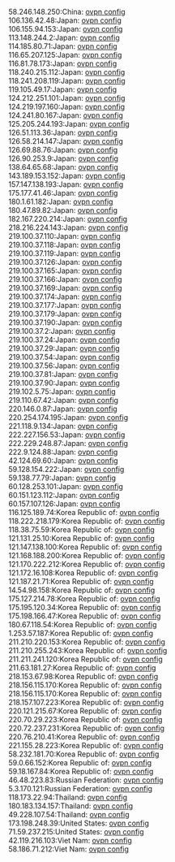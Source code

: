 58.246.148.250:China: [ovpn config](vpn/58_246_148_250.ovpn)  
106.136.42.48:Japan: [ovpn config](vpn/106_136_42_48.ovpn)  
106.155.94.153:Japan: [ovpn config](vpn/106_155_94_153.ovpn)  
113.148.244.2:Japan: [ovpn config](vpn/113_148_244_2.ovpn)  
114.185.80.71:Japan: [ovpn config](vpn/114_185_80_71.ovpn)  
116.65.207.125:Japan: [ovpn config](vpn/116_65_207_125.ovpn)  
116.81.78.173:Japan: [ovpn config](vpn/116_81_78_173.ovpn)  
118.240.215.112:Japan: [ovpn config](vpn/118_240_215_112.ovpn)  
118.241.208.119:Japan: [ovpn config](vpn/118_241_208_119.ovpn)  
119.105.49.17:Japan: [ovpn config](vpn/119_105_49_17.ovpn)  
124.212.251.101:Japan: [ovpn config](vpn/124_212_251_101.ovpn)  
124.219.197.160:Japan: [ovpn config](vpn/124_219_197_160.ovpn)  
124.241.80.167:Japan: [ovpn config](vpn/124_241_80_167.ovpn)  
125.205.244.193:Japan: [ovpn config](vpn/125_205_244_193.ovpn)  
126.51.113.36:Japan: [ovpn config](vpn/126_51_113_36.ovpn)  
126.58.214.147:Japan: [ovpn config](vpn/126_58_214_147.ovpn)  
126.69.88.76:Japan: [ovpn config](vpn/126_69_88_76.ovpn)  
126.90.253.9:Japan: [ovpn config](vpn/126_90_253_9.ovpn)  
138.64.65.68:Japan: [ovpn config](vpn/138_64_65_68.ovpn)  
143.189.153.152:Japan: [ovpn config](vpn/143_189_153_152.ovpn)  
157.147.138.193:Japan: [ovpn config](vpn/157_147_138_193.ovpn)  
175.177.41.46:Japan: [ovpn config](vpn/175_177_41_46.ovpn)  
180.1.61.182:Japan: [ovpn config](vpn/180_1_61_182.ovpn)  
180.47.89.82:Japan: [ovpn config](vpn/180_47_89_82.ovpn)  
182.167.220.214:Japan: [ovpn config](vpn/182_167_220_214.ovpn)  
218.216.224.143:Japan: [ovpn config](vpn/218_216_224_143.ovpn)  
219.100.37.110:Japan: [ovpn config](vpn/219_100_37_110.ovpn)  
219.100.37.118:Japan: [ovpn config](vpn/219_100_37_118.ovpn)  
219.100.37.119:Japan: [ovpn config](vpn/219_100_37_119.ovpn)  
219.100.37.126:Japan: [ovpn config](vpn/219_100_37_126.ovpn)  
219.100.37.165:Japan: [ovpn config](vpn/219_100_37_165.ovpn)  
219.100.37.166:Japan: [ovpn config](vpn/219_100_37_166.ovpn)  
219.100.37.169:Japan: [ovpn config](vpn/219_100_37_169.ovpn)  
219.100.37.174:Japan: [ovpn config](vpn/219_100_37_174.ovpn)  
219.100.37.177:Japan: [ovpn config](vpn/219_100_37_177.ovpn)  
219.100.37.179:Japan: [ovpn config](vpn/219_100_37_179.ovpn)  
219.100.37.190:Japan: [ovpn config](vpn/219_100_37_190.ovpn)  
219.100.37.2:Japan: [ovpn config](vpn/219_100_37_2.ovpn)  
219.100.37.24:Japan: [ovpn config](vpn/219_100_37_24.ovpn)  
219.100.37.29:Japan: [ovpn config](vpn/219_100_37_29.ovpn)  
219.100.37.54:Japan: [ovpn config](vpn/219_100_37_54.ovpn)  
219.100.37.56:Japan: [ovpn config](vpn/219_100_37_56.ovpn)  
219.100.37.81:Japan: [ovpn config](vpn/219_100_37_81.ovpn)  
219.100.37.90:Japan: [ovpn config](vpn/219_100_37_90.ovpn)  
219.102.5.75:Japan: [ovpn config](vpn/219_102_5_75.ovpn)  
219.110.67.42:Japan: [ovpn config](vpn/219_110_67_42.ovpn)  
220.146.0.87:Japan: [ovpn config](vpn/220_146_0_87.ovpn)  
220.254.174.195:Japan: [ovpn config](vpn/220_254_174_195.ovpn)  
221.118.9.134:Japan: [ovpn config](vpn/221_118_9_134.ovpn)  
222.227.156.53:Japan: [ovpn config](vpn/222_227_156_53.ovpn)  
222.229.248.87:Japan: [ovpn config](vpn/222_229_248_87.ovpn)  
222.9.124.88:Japan: [ovpn config](vpn/222_9_124_88.ovpn)  
42.124.69.60:Japan: [ovpn config](vpn/42_124_69_60.ovpn)  
59.128.154.222:Japan: [ovpn config](vpn/59_128_154_222.ovpn)  
59.138.77.79:Japan: [ovpn config](vpn/59_138_77_79.ovpn)  
60.128.253.101:Japan: [ovpn config](vpn/60_128_253_101.ovpn)  
60.151.123.112:Japan: [ovpn config](vpn/60_151_123_112.ovpn)  
60.157.107.126:Japan: [ovpn config](vpn/60_157_107_126.ovpn)  
116.125.189.74:Korea Republic of: [ovpn config](vpn/116_125_189_74.ovpn)  
118.222.218.179:Korea Republic of: [ovpn config](vpn/118_222_218_179.ovpn)  
118.38.75.59:Korea Republic of: [ovpn config](vpn/118_38_75_59.ovpn)  
121.131.25.10:Korea Republic of: [ovpn config](vpn/121_131_25_10.ovpn)  
121.147.138.100:Korea Republic of: [ovpn config](vpn/121_147_138_100.ovpn)  
121.168.188.200:Korea Republic of: [ovpn config](vpn/121_168_188_200.ovpn)  
121.170.222.212:Korea Republic of: [ovpn config](vpn/121_170_222_212.ovpn)  
121.172.16.108:Korea Republic of: [ovpn config](vpn/121_172_16_108.ovpn)  
121.187.21.71:Korea Republic of: [ovpn config](vpn/121_187_21_71.ovpn)  
14.54.98.158:Korea Republic of: [ovpn config](vpn/14_54_98_158.ovpn)  
175.127.214.78:Korea Republic of: [ovpn config](vpn/175_127_214_78.ovpn)  
175.195.120.34:Korea Republic of: [ovpn config](vpn/175_195_120_34.ovpn)  
175.198.166.47:Korea Republic of: [ovpn config](vpn/175_198_166_47.ovpn)  
180.67.118.54:Korea Republic of: [ovpn config](vpn/180_67_118_54.ovpn)  
1.253.57.187:Korea Republic of: [ovpn config](vpn/1_253_57_187.ovpn)  
211.210.220.153:Korea Republic of: [ovpn config](vpn/211_210_220_153.ovpn)  
211.210.255.243:Korea Republic of: [ovpn config](vpn/211_210_255_243.ovpn)  
211.211.241.120:Korea Republic of: [ovpn config](vpn/211_211_241_120.ovpn)  
211.63.181.27:Korea Republic of: [ovpn config](vpn/211_63_181_27.ovpn)  
218.153.67.98:Korea Republic of: [ovpn config](vpn/218_153_67_98.ovpn)  
218.156.115.170:Korea Republic of: [ovpn config](vpn/218_156_115_170.ovpn)  
218.156.115.170:Korea Republic of: [ovpn config](vpn/218_156_115_170.ovpn)  
218.157.107.223:Korea Republic of: [ovpn config](vpn/218_157_107_223.ovpn)  
220.121.215.67:Korea Republic of: [ovpn config](vpn/220_121_215_67.ovpn)  
220.70.29.223:Korea Republic of: [ovpn config](vpn/220_70_29_223.ovpn)  
220.72.237.231:Korea Republic of: [ovpn config](vpn/220_72_237_231.ovpn)  
220.76.210.41:Korea Republic of: [ovpn config](vpn/220_76_210_41.ovpn)  
221.155.28.223:Korea Republic of: [ovpn config](vpn/221_155_28_223.ovpn)  
58.232.181.70:Korea Republic of: [ovpn config](vpn/58_232_181_70.ovpn)  
59.0.66.152:Korea Republic of: [ovpn config](vpn/59_0_66_152.ovpn)  
59.18.167.84:Korea Republic of: [ovpn config](vpn/59_18_167_84.ovpn)  
46.48.223.83:Russian Federation: [ovpn config](vpn/46_48_223_83.ovpn)  
5.3.170.121:Russian Federation: [ovpn config](vpn/5_3_170_121.ovpn)  
118.173.22.94:Thailand: [ovpn config](vpn/118_173_22_94.ovpn)  
180.183.134.157:Thailand: [ovpn config](vpn/180_183_134_157.ovpn)  
49.228.107.54:Thailand: [ovpn config](vpn/49_228_107_54.ovpn)  
173.198.248.39:United States: [ovpn config](vpn/173_198_248_39.ovpn)  
71.59.237.215:United States: [ovpn config](vpn/71_59_237_215.ovpn)  
42.119.216.103:Viet Nam: [ovpn config](vpn/42_119_216_103.ovpn)  
58.186.71.212:Viet Nam: [ovpn config](vpn/58_186_71_212.ovpn)  
